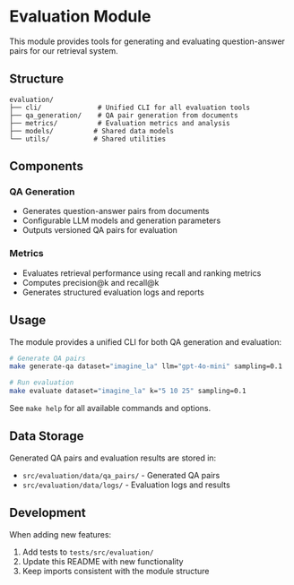 # Evaluation Module

This module provides tools for generating and evaluating question-answer pairs for our retrieval system.

## Structure

```
evaluation/
├── cli/              # Unified CLI for all evaluation tools
├── qa_generation/    # QA pair generation from documents
├── metrics/          # Evaluation metrics and analysis
├── models/          # Shared data models
└── utils/           # Shared utilities
```

## Components

### QA Generation
- Generates question-answer pairs from documents
- Configurable LLM models and generation parameters
- Outputs versioned QA pairs for evaluation

### Metrics
- Evaluates retrieval performance using recall and ranking metrics
- Computes precision@k and recall@k
- Generates structured evaluation logs and reports

## Usage

The module provides a unified CLI for both QA generation and evaluation:

```bash
# Generate QA pairs
make generate-qa dataset="imagine_la" llm="gpt-4o-mini" sampling=0.1

# Run evaluation
make evaluate dataset="imagine_la" k="5 10 25" sampling=0.1
```

See `make help` for all available commands and options.

## Data Storage

Generated QA pairs and evaluation results are stored in:
- `src/evaluation/data/qa_pairs/` - Generated QA pairs
- `src/evaluation/data/logs/` - Evaluation logs and results

## Development

When adding new features:
1. Add tests to `tests/src/evaluation/`
2. Update this README with new functionality
3. Keep imports consistent with the module structure 